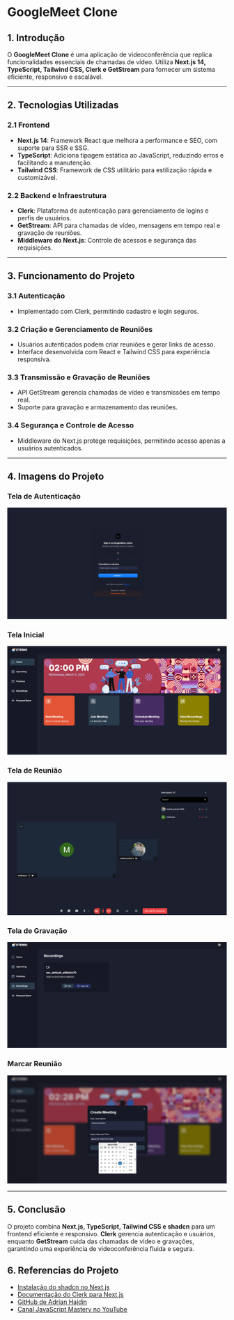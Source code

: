 # GoogleMeet Clone

## 1. Introdução

O **GoogleMeet Clone** é uma aplicação de videoconferência que replica funcionalidades essenciais de chamadas de vídeo. Utiliza **Next.js 14, TypeScript, Tailwind CSS, Clerk e GetStream** para fornecer um sistema eficiente, responsivo e escalável.

---

## 2. Tecnologias Utilizadas

### 2.1 Frontend

- **Next.js 14**: Framework React que melhora a performance e SEO, com suporte para SSR e SSG.
- **TypeScript**: Adiciona tipagem estática ao JavaScript, reduzindo erros e facilitando a manutenção.
- **Tailwind CSS**: Framework de CSS utilitário para estilização rápida e customizável.

### 2.2 Backend e Infraestrutura

- **Clerk**: Plataforma de autenticação para gerenciamento de logins e perfis de usuários.
- **GetStream**: API para chamadas de vídeo, mensagens em tempo real e gravação de reuniões.
- **Middleware do Next.js**: Controle de acessos e segurança das requisições.

---

## 3. Funcionamento do Projeto

### 3.1 Autenticação

- Implementado com Clerk, permitindo cadastro e login seguros.

### 3.2 Criação e Gerenciamento de Reuniões

- Usuários autenticados podem criar reuniões e gerar links de acesso.
- Interface desenvolvida com React e Tailwind CSS para experiência responsiva.

### 3.3 Transmissão e Gravação de Reuniões

- API GetStream gerencia chamadas de vídeo e transmissões em tempo real.
- Suporte para gravação e armazenamento das reuniões.

### 3.4 Segurança e Controle de Acesso

- Middleware do Next.js protege requisições, permitindo acesso apenas a usuários autenticados.

---

## 4. Imagens do Projeto

### Tela de Autenticação

![Login](Img/0.png)

### Tela Inicial

![Inicial](Img/1.png)

### Tela de Reunião

![Reunião](Img/2.png)

### Tela de Gravação

![Gravacao](Img/3.png)

### Marcar Reunião

![Marcar](Img/4.png)

---

## 5. Conclusão

O projeto combina **Next.js, TypeScript, Tailwind CSS e shadcn** para um frontend eficiente e responsivo. **Clerk** gerencia autenticação e usuários, enquanto **GetStream** cuida das chamadas de vídeo e gravações, garantindo uma experiência de videoconferência fluida e segura.

## 6. Referencias do Projeto

- [Instalação do shadcn no Next.js](https://ui.shadcn.com/docs/installation/next)
- [Documentação do Clerk para Next.js](https://clerk.com/docs/quickstarts/nextjs)
- [GitHub de Adrian Hajdin](https://github.com/adrianhajdin)
- [Canal JavaScript Mastery no YouTube](https://www.youtube.com/@javascriptmastery)
